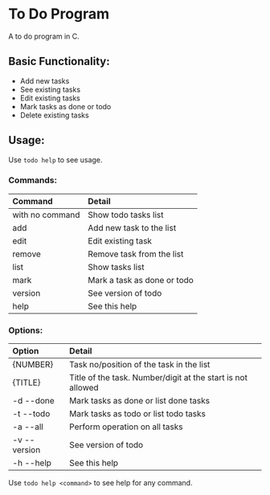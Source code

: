 # To Do Program

A to do program in C.

## Basic Functionality:

 - Add new tasks
 - See existing tasks
 - Edit existing tasks
 - Mark tasks as done or todo
 - Delete existing tasks

## Usage:

Use `todo help` to see usage.

### Commands:

| Command             | Detail |
|:--------------------|:-------|
| with no command     | Show todo tasks list |
| add                 | Add new task to the list |
| edit                | Edit existing task |
| remove              | Remove task from the list |
| list                | Show tasks list |
| mark                | Mark a task as done or todo |
| version             | See version of todo |
| help                | See this help |

### Options:

| Option              | Detail |
|:--------------------|:-------|
| {NUMBER}            | Task no/position of the task in the list |
| {TITLE}             | Title of the task. Number/digit at the start is not allowed |
| -d --done           | Mark tasks as done or list done tasks |
| -t --todo           | Mark tasks as todo or list todo tasks |
| -a --all            | Perform operation on all tasks |
| -v --version        | See version of todo |
| -h --help           | See this help |

Use `todo help <command>` to see help for any command.
